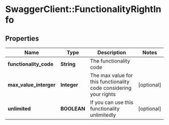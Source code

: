 # SwaggerClient::FunctionalityRightInfo

## Properties
Name | Type | Description | Notes
------------ | ------------- | ------------- | -------------
**functionality_code** | **String** | The functionality code | 
**max_value_interger** | **Integer** | The max value for this functionality code considering your rights | [optional] 
**unlimited** | **BOOLEAN** | If you can use this functionality unlimitedly | [optional] 


